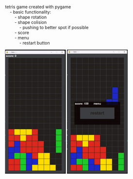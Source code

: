 <p style="white-space: pre;">
tetris game created with pygame
    - basic functionality:
        - shape rotation
        - shape colision
            - pushing to better spot if possible
        - score
        - menu
            - restart button
<p/>

<img src="screenshot1.png" width="200">
<img src="screenshot2.png" width="200">
